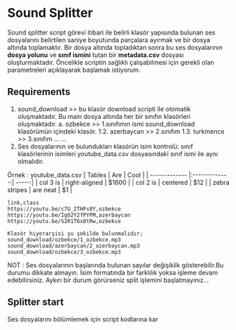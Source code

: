 # Sound Splitter

Sound splitter script görevi itibari ile belirli klasör yapısında bulunan ses dosyalarını belirtilen saniye boyutunda parçalara ayırmak ve 
bir dosya altında toplamaktır. Bir dosya altında topladıktan sonra bu ses dosyalarının **dosya yolunu** ve **sınıf ismini** tutan bir
**metadata.csv** dosyası oluşturmaktadır. Öncelikle scriptin sağlıklı çalışabilmesi için gerekli olan parametreleri açıklayarak başlamak istiyorum.  
  
## Requirements

1. sound_download >> bu klasör download scripti ile otomatik oluşmaktadır. Bu main dosya altında her bir sınıfın klasörleri oluşmaktadır. 
a. ozbekce >> 1.sınıfımın ismi sound_download klasörümün içindeki klasör.
1.2. azerbaycan >> 2.sınıfım 
1.3. turkmence >> 3.sınıfım
...
...
2. Ses dosyalarının ve bulundukları klasörün isim kontrolü:
sınıf klasörlerinin isimleri youtube_data.csv dosyasındaki sınıf ismi ile aynı olmalıdır.

Örnek : youtube_data.csv
| Tables        | Are           | Cool  |
| ------------- |:-------------:| -----:|
| col 3 is      | right-aligned | $1600 |
| col 2 is      | centered      |   $12 |
| zebra stripes | are neat      |    $1 |
``` 
link,class
https://youtu.be/c7G_2THFs8Y,ozbekce
https://youtu.be/IgO2Y2fPYPM,azerbaycan
https://youtu.be/S2R1T6x8tRw,ozbekce

Klasör hiyerarşisi şu şekilde bulunmalıdır;
sound_download/ozbekce/1_ozbekce.mp3
sound_download/azerbaycan/2_azerbaycan.mp3
sound_download/ozbekce/3_ozbekce.mp3
```
NOT : Ses dosyalarının başlarında bulunan sayılar değişiklik gösterebilir.Bu durumu dikkate almayın.
İsim formatında bir farklılık yoksa işleme devam edebilirsiniz. Aykırı bir durum görürseniz split işlemini başlatmayınız...

## Splitter start
Ses dosyalarını bölümlemek için script kodlarına kar
